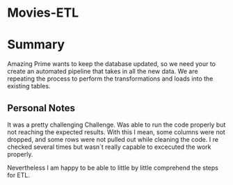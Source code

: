 # Movies-ETL

# Summary
Amazing Prime wants to keep the database updated, so we need your to create an automated pipeline that takes in all the new data.
We are repeating the process to perform the transformations and loads into the existing tables. 

## Personal Notes
It was a pretty challenging Challenge. Was able to run the code properly but not reaching the expected results. With this I mean, some columns were not dropped, and some rows were not pulled out while cleaning the code. I re checked several times but wasn´t really capable to excecuted the work properly. 

Nevertheless I am happy to be able to little by little comprehend the steps for ETL. 
